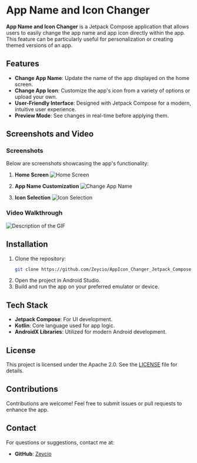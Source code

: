 # App Name and Icon Changer

**App Name and Icon Changer** is a Jetpack Compose application that allows users to easily change the app name and app icon directly within the app. This feature can be particularly useful for personalization or creating themed versions of an app.



## Features

- **Change App Name**: Update the name of the app displayed on the home screen.
- **Change App Icon**: Customize the app's icon from a variety of options or upload your own.
- **User-Friendly Interface**: Designed with Jetpack Compose for a modern, intuitive user experience.
- **Preview Mode**: See changes in real-time before applying them.



## Screenshots and Video

### Screenshots
Below are screenshots showcasing the app's functionality:

1. **Home Screen**
   ![Home Screen](./screenshots/home_screen.png)

2. **App Name Customization**
   ![Change App Name](./screenshots/change_app_name.png)

3. **Icon Selection**
   ![Icon Selection](./screenshots/icon_selection.png)

### Video Walkthrough

![Description of the GIF](.assets/screenRec.gif)

## Installation

1. Clone the repository:
   ```bash
   git clone https://github.com/Zeycio/AppIcon_Changer_Jetpack_Compose.git
   ```
2. Open the project in Android Studio.
3. Build and run the app on your preferred emulator or device.


## Tech Stack

- **Jetpack Compose**: For UI development.
- **Kotlin**: Core language used for app logic.
- **AndroidX Libraries**: Utilized for modern Android development.



## License

This project is licensed under the Apache 2.0. See the [LICENSE](./LICENSE) file for details.



## Contributions

Contributions are welcome! Feel free to submit issues or pull requests to enhance the app.



## Contact

For questions or suggestions, contact me at:
- **GitHub**: [Zeycio](https://github.com/Zeycio)

